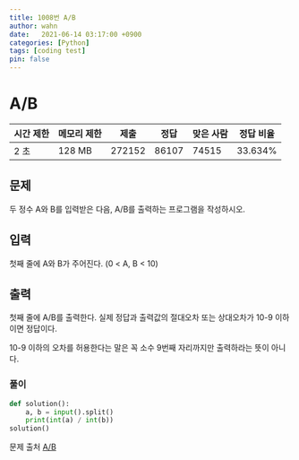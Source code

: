 ```yaml
---
title: 1008번 A/B
author: wahn
date:   2021-06-14 03:17:00 +0900
categories: [Python]
tags: [coding test]
pin: false
---
```


# A/B

|시간 제한|메모리 제한|제출|정답|맞은 사람|정답 비율|
|---|---|---|---|---|---|
|2 초|128 MB|272152|86107|74515|33.634%|


## 문제  


두 정수 A와 B를 입력받은 다음, A/B를 출력하는 프로그램을 작성하시오.



## 입력  

첫째 줄에 A와 B가 주어진다. (0 < A, B < 10)

## 출력  

첫째 줄에 A/B를 출력한다. 실제 정답과 출력값의 절대오차 또는 상대오차가 10-9 이하이면 정답이다.

   
10-9 이하의 오차를 허용한다는 말은 꼭 소수 9번째 자리까지만 출력하라는 뜻이 아니다.  

  
### 풀이  
 
```python
def solution():
    a, b = input().split()
    print(int(a) / int(b))
solution()
 ```

  
문제 출처 [A/B]  

[A/B]: https://www.acmicpc.net/problem/1008
